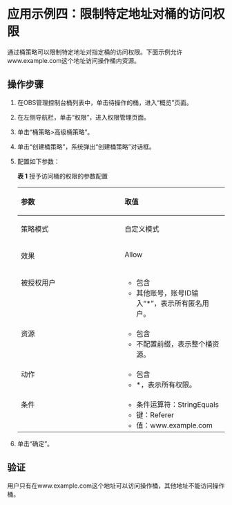 # 应用示例四：限制特定地址对桶的访问权限<a name="obs_03_0097"></a>

通过桶策略可以限制特定地址对指定桶的访问权限。下面示例允许www.example.com这个地址访问操作桶内资源。

## 操作步骤<a name="section17557163019204"></a>

1.  在OBS管理控制台桶列表中，单击待操作的桶，进入“概览”页面。
2.  在左侧导航栏，单击“权限”，进入权限管理页面。
3.  单击“桶策略\>高级桶策略”。
4.  单击“创建桶策略”，系统弹出“创建桶策略”对话框。
5.  配置如下参数：

    **表 1**  授予访问桶的权限的参数配置

    <a name="table7531653104420"></a>
    <table><thead align="left"><tr id="row2532105311447"><th class="cellrowborder" valign="top" width="50%" id="mcps1.2.3.1.1"><p id="p16532195364414"><a name="p16532195364414"></a><a name="p16532195364414"></a>参数</p>
    </th>
    <th class="cellrowborder" valign="top" width="50%" id="mcps1.2.3.1.2"><p id="p15532145310443"><a name="p15532145310443"></a><a name="p15532145310443"></a>取值</p>
    </th>
    </tr>
    </thead>
    <tbody><tr id="row953216536449"><td class="cellrowborder" valign="top" width="50%" headers="mcps1.2.3.1.1 "><p id="p1653265344417"><a name="p1653265344417"></a><a name="p1653265344417"></a>策略模式</p>
    </td>
    <td class="cellrowborder" valign="top" width="50%" headers="mcps1.2.3.1.2 "><p id="p55421614212"><a name="p55421614212"></a><a name="p55421614212"></a>自定义模式</p>
    </td>
    </tr>
    <tr id="row16532753114417"><td class="cellrowborder" valign="top" width="50%" headers="mcps1.2.3.1.1 "><p id="p353219537448"><a name="p353219537448"></a><a name="p353219537448"></a>效果</p>
    </td>
    <td class="cellrowborder" valign="top" width="50%" headers="mcps1.2.3.1.2 "><p id="p26391018182813"><a name="p26391018182813"></a><a name="p26391018182813"></a>Allow</p>
    </td>
    </tr>
    <tr id="row115321753164415"><td class="cellrowborder" valign="top" width="50%" headers="mcps1.2.3.1.1 "><p id="p1553215538449"><a name="p1553215538449"></a><a name="p1553215538449"></a>被授权用户</p>
    </td>
    <td class="cellrowborder" valign="top" width="50%" headers="mcps1.2.3.1.2 "><a name="ul1133312113418"></a><a name="ul1133312113418"></a><ul id="ul1133312113418"><li>包含</li><li>其他账号，账号ID输入“*”，表示所有匿名用户。</li></ul>
    </td>
    </tr>
    <tr id="row653285374414"><td class="cellrowborder" valign="top" width="50%" headers="mcps1.2.3.1.1 "><p id="p753212538444"><a name="p753212538444"></a><a name="p753212538444"></a>资源</p>
    </td>
    <td class="cellrowborder" valign="top" width="50%" headers="mcps1.2.3.1.2 "><a name="ul12411915123314"></a><a name="ul12411915123314"></a><ul id="ul12411915123314"><li>包含</li><li>不配置前缀，表示整个桶资源。</li></ul>
    </td>
    </tr>
    <tr id="row18790945165418"><td class="cellrowborder" valign="top" width="50%" headers="mcps1.2.3.1.1 "><p id="p12791194519544"><a name="p12791194519544"></a><a name="p12791194519544"></a>动作</p>
    </td>
    <td class="cellrowborder" valign="top" width="50%" headers="mcps1.2.3.1.2 "><a name="ul1691025316358"></a><a name="ul1691025316358"></a><ul id="ul1691025316358"><li>包含</li><li>*，表示所有权限。</li></ul>
    </td>
    </tr>
    <tr id="row3328954204119"><td class="cellrowborder" valign="top" width="50%" headers="mcps1.2.3.1.1 "><p id="p2329115416419"><a name="p2329115416419"></a><a name="p2329115416419"></a>条件</p>
    </td>
    <td class="cellrowborder" valign="top" width="50%" headers="mcps1.2.3.1.2 "><a name="ul4774185114612"></a><a name="ul4774185114612"></a><ul id="ul4774185114612"><li>条件运算符：StringEquals</li><li>键：Referer</li><li>值：www.example.com</li></ul>
    </td>
    </tr>
    </tbody>
    </table>

6.  单击“确定”。

## 验证<a name="section159232335471"></a>

用户只有在www.example.com这个地址可以访问操作桶，其他地址不能访问操作桶。

